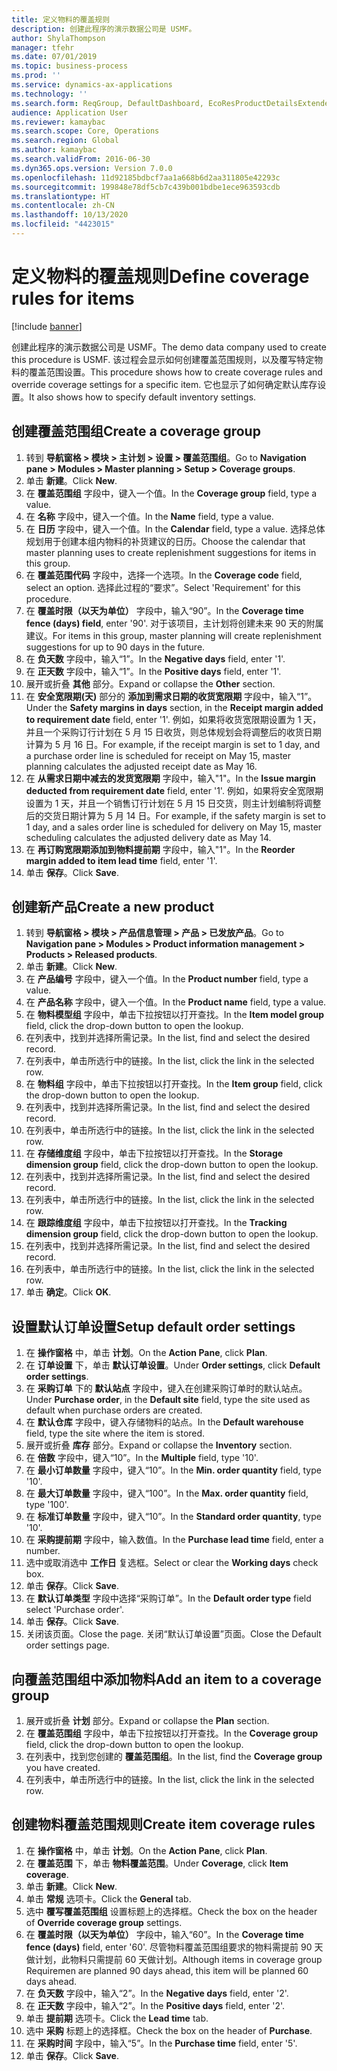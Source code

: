 ```yaml
---
title: 定义物料的覆盖规则
description: 创建此程序的演示数据公司是 USMF。
author: ShylaThompson
manager: tfehr
ms.date: 07/01/2019
ms.topic: business-process
ms.prod: ''
ms.service: dynamics-ax-applications
ms.technology: ''
ms.search.form: ReqGroup, DefaultDashboard, EcoResProductDetailsExtended, EcoResProductCreate, InventItemOrderSetup, ReqItemTable
audience: Application User
ms.reviewer: kamaybac
ms.search.scope: Core, Operations
ms.search.region: Global
ms.author: kamaybac
ms.search.validFrom: 2016-06-30
ms.dyn365.ops.version: Version 7.0.0
ms.openlocfilehash: 11d92185bdbcf7aa1a668b6d2aa311805e42293c
ms.sourcegitcommit: 199848e78df5cb7c439b001bdbe1ece963593cdb
ms.translationtype: HT
ms.contentlocale: zh-CN
ms.lasthandoff: 10/13/2020
ms.locfileid: "4423015"
---
```

# <a name="define-coverage-rules-for-items"></a><span data-ttu-id="ad6b2-103">定义物料的覆盖规则</span><span class="sxs-lookup"><span data-stu-id="ad6b2-103">Define coverage rules for items</span></span>

[!include [banner](../../includes/banner.md)]

<span data-ttu-id="ad6b2-104">创建此程序的演示数据公司是 USMF。</span><span class="sxs-lookup"><span data-stu-id="ad6b2-104">The demo data company used to create this procedure is USMF.</span></span> <span data-ttu-id="ad6b2-105">该过程会显示如何创建覆盖范围规则，以及覆写特定物料的覆盖范围设置。</span><span class="sxs-lookup"><span data-stu-id="ad6b2-105">This procedure shows how to create coverage rules and override coverage settings for a specific item.</span></span> <span data-ttu-id="ad6b2-106">它也显示了如何确定默认库存设置。</span><span class="sxs-lookup"><span data-stu-id="ad6b2-106">It also shows how to specify default inventory settings.</span></span>


## <a name="create-a-coverage-group"></a><span data-ttu-id="ad6b2-107">创建覆盖范围组</span><span class="sxs-lookup"><span data-stu-id="ad6b2-107">Create a coverage group</span></span>
1. <span data-ttu-id="ad6b2-108">转到 **导航窗格 > 模块 > 主计划 > 设置 > 覆盖范围组**。</span><span class="sxs-lookup"><span data-stu-id="ad6b2-108">Go to **Navigation pane > Modules > Master planning > Setup > Coverage groups**.</span></span>
2. <span data-ttu-id="ad6b2-109">单击 **新建**。</span><span class="sxs-lookup"><span data-stu-id="ad6b2-109">Click **New**.</span></span>
3. <span data-ttu-id="ad6b2-110">在 **覆盖范围组** 字段中，键入一个值。</span><span class="sxs-lookup"><span data-stu-id="ad6b2-110">In the **Coverage group** field, type a value.</span></span>
4. <span data-ttu-id="ad6b2-111">在 **名称** 字段中，键入一个值。</span><span class="sxs-lookup"><span data-stu-id="ad6b2-111">In the **Name** field, type a value.</span></span>
5. <span data-ttu-id="ad6b2-112">在 **日历** 字段中，键入一个值。</span><span class="sxs-lookup"><span data-stu-id="ad6b2-112">In the **Calendar** field, type a value.</span></span> <span data-ttu-id="ad6b2-113">选择总体规划用于创建本组内物料的补货建议的日历。</span><span class="sxs-lookup"><span data-stu-id="ad6b2-113">Choose the calendar that master planning uses to create replenishment suggestions for items in this group.</span></span>  
6. <span data-ttu-id="ad6b2-114">在 **覆盖范围代码** 字段中，选择一个选项。</span><span class="sxs-lookup"><span data-stu-id="ad6b2-114">In the **Coverage code** field, select an option.</span></span> <span data-ttu-id="ad6b2-115">选择此过程的“要求”。</span><span class="sxs-lookup"><span data-stu-id="ad6b2-115">Select 'Requirement' for this procedure.</span></span>  
7. <span data-ttu-id="ad6b2-116">在 **覆盖时限（以天为单位）** 字段中，输入“90”。</span><span class="sxs-lookup"><span data-stu-id="ad6b2-116">In the **Coverage time fence (days) field**, enter '90'.</span></span> <span data-ttu-id="ad6b2-117">对于该项目，主计划将创建未来 90 天的附属建议。</span><span class="sxs-lookup"><span data-stu-id="ad6b2-117">For items in this group, master planning will create replenishment suggestions for up to 90 days in the future.</span></span>  
8. <span data-ttu-id="ad6b2-118">在 **负天数** 字段中，输入“1”。</span><span class="sxs-lookup"><span data-stu-id="ad6b2-118">In the **Negative days** field, enter '1'.</span></span>
9. <span data-ttu-id="ad6b2-119">在 **正天数** 字段中，输入“1”。</span><span class="sxs-lookup"><span data-stu-id="ad6b2-119">In the **Positive days** field, enter '1'.</span></span>
10. <span data-ttu-id="ad6b2-120">展开或折叠 **其他** 部分。</span><span class="sxs-lookup"><span data-stu-id="ad6b2-120">Expand or collapse the **Other** section.</span></span>
11. <span data-ttu-id="ad6b2-121">在 **安全宽限期(天)** 部分的 **添加到需求日期的收货宽限期** 字段中，输入“1”。</span><span class="sxs-lookup"><span data-stu-id="ad6b2-121">Under the **Safety margins in days** section, in the **Receipt margin added to requirement date** field, enter '1'.</span></span> <span data-ttu-id="ad6b2-122">例如，如果将收货宽限期设置为 1 天，并且一个采购订行计划在 5 月 15 日收货，则总体规划会将调整后的收货日期计算为 5 月 16 日。</span><span class="sxs-lookup"><span data-stu-id="ad6b2-122">For example, if the receipt margin is set to 1 day, and a purchase order line is scheduled for receipt on May 15, master planning calculates the adjusted receipt date as May 16.</span></span>  
12. <span data-ttu-id="ad6b2-123">在 **从需求日期中减去的发货宽限期** 字段中，输入"1"。</span><span class="sxs-lookup"><span data-stu-id="ad6b2-123">In the **Issue margin deducted from requirement date** field, enter '1'.</span></span> <span data-ttu-id="ad6b2-124">例如，如果将安全宽限期设置为 1 天，并且一个销售订行计划在 5 月 15 日交货，则主计划编制将调整后的交货日期计算为 5 月 14 日。</span><span class="sxs-lookup"><span data-stu-id="ad6b2-124">For example, if the safety margin is set to 1 day, and a sales order line is scheduled for delivery on May 15, master scheduling calculates the adjusted delivery date as May 14.</span></span>  
13. <span data-ttu-id="ad6b2-125">在 **再订购宽限期添加到物料提前期** 字段中，输入"1"。</span><span class="sxs-lookup"><span data-stu-id="ad6b2-125">In the **Reorder margin added to item lead time** field, enter '1'.</span></span>
14. <span data-ttu-id="ad6b2-126">单击 **保存**。</span><span class="sxs-lookup"><span data-stu-id="ad6b2-126">Click **Save**.</span></span>

## <a name="create-a-new-product"></a><span data-ttu-id="ad6b2-127">创建新产品</span><span class="sxs-lookup"><span data-stu-id="ad6b2-127">Create a new product</span></span>
1. <span data-ttu-id="ad6b2-128">转到 **导航窗格 > 模块 > 产品信息管理 > 产品 > 已发放产品**。</span><span class="sxs-lookup"><span data-stu-id="ad6b2-128">Go to **Navigation pane > Modules > Product information management > Products > Released products**.</span></span>
2. <span data-ttu-id="ad6b2-129">单击 **新建**。</span><span class="sxs-lookup"><span data-stu-id="ad6b2-129">Click **New**.</span></span>
3. <span data-ttu-id="ad6b2-130">在 **产品编号** 字段中，键入一个值。</span><span class="sxs-lookup"><span data-stu-id="ad6b2-130">In the **Product number** field, type a value.</span></span>
4. <span data-ttu-id="ad6b2-131">在 **产品名称** 字段中，键入一个值。</span><span class="sxs-lookup"><span data-stu-id="ad6b2-131">In the **Product name** field, type a value.</span></span>
5. <span data-ttu-id="ad6b2-132">在 **物料模型组** 字段中，单击下拉按钮以打开查找。</span><span class="sxs-lookup"><span data-stu-id="ad6b2-132">In the **Item model group** field, click the drop-down button to open the lookup.</span></span>
6. <span data-ttu-id="ad6b2-133">在列表中，找到并选择所需记录。</span><span class="sxs-lookup"><span data-stu-id="ad6b2-133">In the list, find and select the desired record.</span></span>
7. <span data-ttu-id="ad6b2-134">在列表中，单击所选行中的链接。</span><span class="sxs-lookup"><span data-stu-id="ad6b2-134">In the list, click the link in the selected row.</span></span>
8. <span data-ttu-id="ad6b2-135">在 **物料组** 字段中，单击下拉按钮以打开查找。</span><span class="sxs-lookup"><span data-stu-id="ad6b2-135">In the **Item group** field, click the drop-down button to open the lookup.</span></span>
9. <span data-ttu-id="ad6b2-136">在列表中，找到并选择所需记录。</span><span class="sxs-lookup"><span data-stu-id="ad6b2-136">In the list, find and select the desired record.</span></span>
10. <span data-ttu-id="ad6b2-137">在列表中，单击所选行中的链接。</span><span class="sxs-lookup"><span data-stu-id="ad6b2-137">In the list, click the link in the selected row.</span></span>
11. <span data-ttu-id="ad6b2-138">在 **存储维度组** 字段中，单击下拉按钮以打开查找。</span><span class="sxs-lookup"><span data-stu-id="ad6b2-138">In the **Storage dimension group** field, click the drop-down button to open the lookup.</span></span>
12. <span data-ttu-id="ad6b2-139">在列表中，找到并选择所需记录。</span><span class="sxs-lookup"><span data-stu-id="ad6b2-139">In the list, find and select the desired record.</span></span>
13. <span data-ttu-id="ad6b2-140">在列表中，单击所选行中的链接。</span><span class="sxs-lookup"><span data-stu-id="ad6b2-140">In the list, click the link in the selected row.</span></span>
14. <span data-ttu-id="ad6b2-141">在 **跟踪维度组** 字段中，单击下拉按钮以打开查找。</span><span class="sxs-lookup"><span data-stu-id="ad6b2-141">In the **Tracking dimension group** field, click the drop-down button to open the lookup.</span></span>
15. <span data-ttu-id="ad6b2-142">在列表中，找到并选择所需记录。</span><span class="sxs-lookup"><span data-stu-id="ad6b2-142">In the list, find and select the desired record.</span></span>
16. <span data-ttu-id="ad6b2-143">在列表中，单击所选行中的链接。</span><span class="sxs-lookup"><span data-stu-id="ad6b2-143">In the list, click the link in the selected row.</span></span>
17. <span data-ttu-id="ad6b2-144">单击 **确定**。</span><span class="sxs-lookup"><span data-stu-id="ad6b2-144">Click **OK**.</span></span>

## <a name="setup-default-order-settings"></a><span data-ttu-id="ad6b2-145">设置默认订单设置</span><span class="sxs-lookup"><span data-stu-id="ad6b2-145">Setup default order settings</span></span>
1. <span data-ttu-id="ad6b2-146">在 **操作窗格** 中，单击 **计划**。</span><span class="sxs-lookup"><span data-stu-id="ad6b2-146">On the **Action Pane**, click **Plan**.</span></span>
2. <span data-ttu-id="ad6b2-147">在 **订单设置** 下，单击 **默认订单设置**。</span><span class="sxs-lookup"><span data-stu-id="ad6b2-147">Under **Order settings**, click **Default order settings**.</span></span>
3. <span data-ttu-id="ad6b2-148">在 **采购订单** 下的 **默认站点** 字段中，键入在创建采购订单时的默认站点。</span><span class="sxs-lookup"><span data-stu-id="ad6b2-148">Under **Purchase order**, in the **Default site** field, type the site used as default when purchase orders are created.</span></span>
4. <span data-ttu-id="ad6b2-149">在 **默认仓库** 字段中，键入存储物料的站点。</span><span class="sxs-lookup"><span data-stu-id="ad6b2-149">In the **Default warehouse** field, type the site where the item is stored.</span></span>
5. <span data-ttu-id="ad6b2-150">展开或折叠 **库存** 部分。</span><span class="sxs-lookup"><span data-stu-id="ad6b2-150">Expand or collapse the **Inventory** section.</span></span>
6. <span data-ttu-id="ad6b2-151">在 **倍数** 字段中，键入“10”。</span><span class="sxs-lookup"><span data-stu-id="ad6b2-151">In the **Multiple** field, type '10'.</span></span>
7. <span data-ttu-id="ad6b2-152">在 **最小订单数量** 字段中，键入“10”。</span><span class="sxs-lookup"><span data-stu-id="ad6b2-152">In the **Min. order quantity** field, type '10'.</span></span>
8. <span data-ttu-id="ad6b2-153">在 **最大订单数量** 字段中，键入“100”。</span><span class="sxs-lookup"><span data-stu-id="ad6b2-153">In the **Max. order quantity** field, type '100'.</span></span>
9. <span data-ttu-id="ad6b2-154">在 **标准订单数量** 字段中，键入“10”。</span><span class="sxs-lookup"><span data-stu-id="ad6b2-154">In the **Standard order quantity**, type '10'.</span></span>
10. <span data-ttu-id="ad6b2-155">在 **采购提前期** 字段中，输入数值。</span><span class="sxs-lookup"><span data-stu-id="ad6b2-155">In the **Purchase lead time** field, enter a number.</span></span>
11. <span data-ttu-id="ad6b2-156">选中或取消选中 **工作日** 复选框。</span><span class="sxs-lookup"><span data-stu-id="ad6b2-156">Select or clear the **Working days** check box.</span></span>
12. <span data-ttu-id="ad6b2-157">单击 **保存**。</span><span class="sxs-lookup"><span data-stu-id="ad6b2-157">Click **Save**.</span></span>
13. <span data-ttu-id="ad6b2-158">在 **默认订单类型** 字段中选择“采购订单”。</span><span class="sxs-lookup"><span data-stu-id="ad6b2-158">In the **Default order type** field select 'Purchase order'.</span></span>
14. <span data-ttu-id="ad6b2-159">单击 **保存**。</span><span class="sxs-lookup"><span data-stu-id="ad6b2-159">Click **Save**.</span></span>
15. <span data-ttu-id="ad6b2-160">关闭该页面。</span><span class="sxs-lookup"><span data-stu-id="ad6b2-160">Close the page.</span></span> <span data-ttu-id="ad6b2-161">关闭“默认订单设置”页面。</span><span class="sxs-lookup"><span data-stu-id="ad6b2-161">Close the Default order settings page.</span></span>  

## <a name="add-an-item-to-a-coverage-group"></a><span data-ttu-id="ad6b2-162">向覆盖范围组中添加物料</span><span class="sxs-lookup"><span data-stu-id="ad6b2-162">Add an item to a coverage group</span></span>
1. <span data-ttu-id="ad6b2-163">展开或折叠 **计划** 部分。</span><span class="sxs-lookup"><span data-stu-id="ad6b2-163">Expand or collapse the **Plan** section.</span></span>
2. <span data-ttu-id="ad6b2-164">在 **覆盖范围组** 字段中，单击下拉按钮以打开查找。</span><span class="sxs-lookup"><span data-stu-id="ad6b2-164">In the **Coverage group** field, click the drop-down button to open the lookup.</span></span>
3. <span data-ttu-id="ad6b2-165">在列表中，找到您创建的 **覆盖范围组**。</span><span class="sxs-lookup"><span data-stu-id="ad6b2-165">In the list, find the **Coverage group** you have created.</span></span>
4. <span data-ttu-id="ad6b2-166">在列表中，单击所选行中的链接。</span><span class="sxs-lookup"><span data-stu-id="ad6b2-166">In the list, click the link in the selected row.</span></span>

## <a name="create-item-coverage-rules"></a><span data-ttu-id="ad6b2-167">创建物料覆盖范围规则</span><span class="sxs-lookup"><span data-stu-id="ad6b2-167">Create item coverage rules</span></span>
1. <span data-ttu-id="ad6b2-168">在 **操作窗格** 中，单击 **计划**。</span><span class="sxs-lookup"><span data-stu-id="ad6b2-168">On the **Action Pane**, click **Plan**.</span></span>
2. <span data-ttu-id="ad6b2-169">在 **覆盖范围** 下，单击 **物料覆盖范围**。</span><span class="sxs-lookup"><span data-stu-id="ad6b2-169">Under **Coverage**, click **Item coverage**.</span></span>
3. <span data-ttu-id="ad6b2-170">单击 **新建**。</span><span class="sxs-lookup"><span data-stu-id="ad6b2-170">Click **New**.</span></span>
4. <span data-ttu-id="ad6b2-171">单击 **常规** 选项卡。</span><span class="sxs-lookup"><span data-stu-id="ad6b2-171">Click the **General** tab.</span></span>
5. <span data-ttu-id="ad6b2-172">选中 **覆写覆盖范围组** 设置标题上的选择框。</span><span class="sxs-lookup"><span data-stu-id="ad6b2-172">Check the box on the header of **Override coverage group** settings.</span></span>
6. <span data-ttu-id="ad6b2-173">在 **覆盖时限（以天为单位）** 字段中，输入“60”。</span><span class="sxs-lookup"><span data-stu-id="ad6b2-173">In the **Coverage time fence (days)** field, enter '60'.</span></span> <span data-ttu-id="ad6b2-174">尽管物料覆盖范围组要求的物料需提前 90 天做计划，此物料只需提前 60 天做计划。</span><span class="sxs-lookup"><span data-stu-id="ad6b2-174">Although items in coverage group Requiremen are planned 90 days ahead, this item will be planned 60 days ahead.</span></span>  
7. <span data-ttu-id="ad6b2-175">在 **负天数** 字段中，输入“2”。</span><span class="sxs-lookup"><span data-stu-id="ad6b2-175">In the **Negative days** field, enter '2'.</span></span>
8. <span data-ttu-id="ad6b2-176">在 **正天数** 字段中，输入“2”。</span><span class="sxs-lookup"><span data-stu-id="ad6b2-176">In the **Positive days** field, enter '2'.</span></span>
9. <span data-ttu-id="ad6b2-177">单击 **提前期** 选项卡。</span><span class="sxs-lookup"><span data-stu-id="ad6b2-177">Click the **Lead time** tab.</span></span>
10. <span data-ttu-id="ad6b2-178">选中 **采购** 标题上的选择框。</span><span class="sxs-lookup"><span data-stu-id="ad6b2-178">Check the box on the header of **Purchase**.</span></span>
11. <span data-ttu-id="ad6b2-179">在 **采购时间** 字段中，输入“5”。</span><span class="sxs-lookup"><span data-stu-id="ad6b2-179">In the **Purchase time** field, enter '5'.</span></span>
12. <span data-ttu-id="ad6b2-180">单击 **保存**。</span><span class="sxs-lookup"><span data-stu-id="ad6b2-180">Click **Save**.</span></span>

